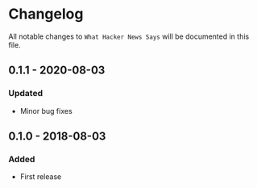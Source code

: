 # Changelog
All notable changes to `What Hacker News Says` will be documented in this file.

## 0.1.1 - 2020-08-03
### Updated
- Minor bug fixes

## 0.1.0 - 2018-08-03
### Added
- First release